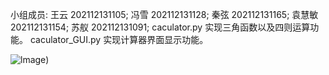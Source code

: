 小组成员:
  王云 202112131105;
  冯雪 202112131128;
  秦弦 202112131165;
  袁慧敏 202112131154;
  苏舣 202112131091;
caculator.py 实现三角函数以及四则运算功能。
caculator_GUI.py 实现计算器界面显示功能。

![lmage](https://github.com/CQU-group/tri_func/tree/main/Screenshots/6c5588673923dd47.png))
